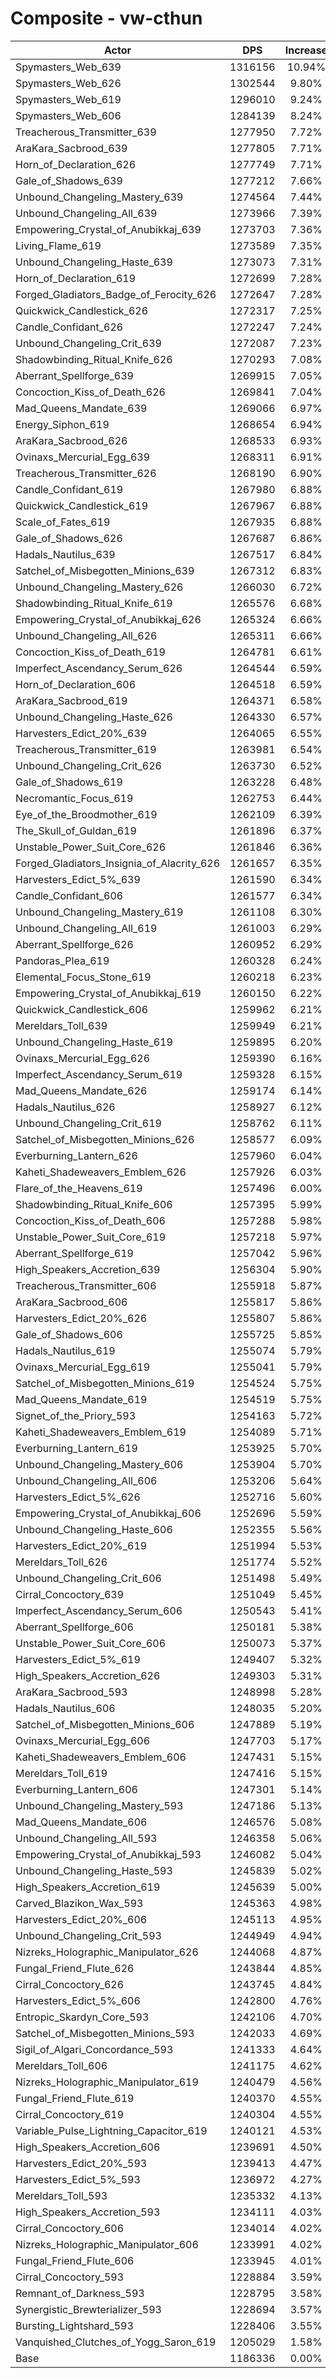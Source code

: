 # Composite - vw-cthun
| Actor | DPS | Increase |
|---|:---:|:---:|
|Spymasters_Web_639|1316156|10.94%|
|Spymasters_Web_626|1302544|9.80%|
|Spymasters_Web_619|1296010|9.24%|
|Spymasters_Web_606|1284139|8.24%|
|Treacherous_Transmitter_639|1277950|7.72%|
|AraKara_Sacbrood_639|1277805|7.71%|
|Horn_of_Declaration_626|1277749|7.71%|
|Gale_of_Shadows_639|1277212|7.66%|
|Unbound_Changeling_Mastery_639|1274564|7.44%|
|Unbound_Changeling_All_639|1273966|7.39%|
|Empowering_Crystal_of_Anubikkaj_639|1273703|7.36%|
|Living_Flame_619|1273589|7.35%|
|Unbound_Changeling_Haste_639|1273073|7.31%|
|Horn_of_Declaration_619|1272699|7.28%|
|Forged_Gladiators_Badge_of_Ferocity_626|1272647|7.28%|
|Quickwick_Candlestick_626|1272317|7.25%|
|Candle_Confidant_626|1272247|7.24%|
|Unbound_Changeling_Crit_639|1272087|7.23%|
|Shadowbinding_Ritual_Knife_626|1270293|7.08%|
|Aberrant_Spellforge_639|1269915|7.05%|
|Concoction_Kiss_of_Death_626|1269841|7.04%|
|Mad_Queens_Mandate_639|1269066|6.97%|
|Energy_Siphon_619|1268654|6.94%|
|AraKara_Sacbrood_626|1268533|6.93%|
|Ovinaxs_Mercurial_Egg_639|1268311|6.91%|
|Treacherous_Transmitter_626|1268190|6.90%|
|Candle_Confidant_619|1267980|6.88%|
|Quickwick_Candlestick_619|1267967|6.88%|
|Scale_of_Fates_619|1267935|6.88%|
|Gale_of_Shadows_626|1267687|6.86%|
|Hadals_Nautilus_639|1267517|6.84%|
|Satchel_of_Misbegotten_Minions_639|1267312|6.83%|
|Unbound_Changeling_Mastery_626|1266030|6.72%|
|Shadowbinding_Ritual_Knife_619|1265576|6.68%|
|Empowering_Crystal_of_Anubikkaj_626|1265324|6.66%|
|Unbound_Changeling_All_626|1265311|6.66%|
|Concoction_Kiss_of_Death_619|1264781|6.61%|
|Imperfect_Ascendancy_Serum_626|1264544|6.59%|
|Horn_of_Declaration_606|1264518|6.59%|
|AraKara_Sacbrood_619|1264371|6.58%|
|Unbound_Changeling_Haste_626|1264330|6.57%|
|Harvesters_Edict_20%_639|1264065|6.55%|
|Treacherous_Transmitter_619|1263981|6.54%|
|Unbound_Changeling_Crit_626|1263730|6.52%|
|Gale_of_Shadows_619|1263228|6.48%|
|Necromantic_Focus_619|1262753|6.44%|
|Eye_of_the_Broodmother_619|1262109|6.39%|
|The_Skull_of_Guldan_619|1261896|6.37%|
|Unstable_Power_Suit_Core_626|1261846|6.36%|
|Forged_Gladiators_Insignia_of_Alacrity_626|1261657|6.35%|
|Harvesters_Edict_5%_639|1261590|6.34%|
|Candle_Confidant_606|1261577|6.34%|
|Unbound_Changeling_Mastery_619|1261108|6.30%|
|Unbound_Changeling_All_619|1261003|6.29%|
|Aberrant_Spellforge_626|1260952|6.29%|
|Pandoras_Plea_619|1260328|6.24%|
|Elemental_Focus_Stone_619|1260218|6.23%|
|Empowering_Crystal_of_Anubikkaj_619|1260150|6.22%|
|Quickwick_Candlestick_606|1259962|6.21%|
|Mereldars_Toll_639|1259949|6.21%|
|Unbound_Changeling_Haste_619|1259895|6.20%|
|Ovinaxs_Mercurial_Egg_626|1259390|6.16%|
|Imperfect_Ascendancy_Serum_619|1259328|6.15%|
|Mad_Queens_Mandate_626|1259174|6.14%|
|Hadals_Nautilus_626|1258927|6.12%|
|Unbound_Changeling_Crit_619|1258762|6.11%|
|Satchel_of_Misbegotten_Minions_626|1258577|6.09%|
|Everburning_Lantern_626|1257960|6.04%|
|Kaheti_Shadeweavers_Emblem_626|1257926|6.03%|
|Flare_of_the_Heavens_619|1257496|6.00%|
|Shadowbinding_Ritual_Knife_606|1257395|5.99%|
|Concoction_Kiss_of_Death_606|1257288|5.98%|
|Unstable_Power_Suit_Core_619|1257218|5.97%|
|Aberrant_Spellforge_619|1257042|5.96%|
|High_Speakers_Accretion_639|1256304|5.90%|
|Treacherous_Transmitter_606|1255918|5.87%|
|AraKara_Sacbrood_606|1255817|5.86%|
|Harvesters_Edict_20%_626|1255807|5.86%|
|Gale_of_Shadows_606|1255725|5.85%|
|Hadals_Nautilus_619|1255074|5.79%|
|Ovinaxs_Mercurial_Egg_619|1255041|5.79%|
|Satchel_of_Misbegotten_Minions_619|1254524|5.75%|
|Mad_Queens_Mandate_619|1254519|5.75%|
|Signet_of_the_Priory_593|1254163|5.72%|
|Kaheti_Shadeweavers_Emblem_619|1254089|5.71%|
|Everburning_Lantern_619|1253925|5.70%|
|Unbound_Changeling_Mastery_606|1253904|5.70%|
|Unbound_Changeling_All_606|1253206|5.64%|
|Harvesters_Edict_5%_626|1252716|5.60%|
|Empowering_Crystal_of_Anubikkaj_606|1252696|5.59%|
|Unbound_Changeling_Haste_606|1252355|5.56%|
|Harvesters_Edict_20%_619|1251994|5.53%|
|Mereldars_Toll_626|1251774|5.52%|
|Unbound_Changeling_Crit_606|1251498|5.49%|
|Cirral_Concoctory_639|1251049|5.45%|
|Imperfect_Ascendancy_Serum_606|1250543|5.41%|
|Aberrant_Spellforge_606|1250181|5.38%|
|Unstable_Power_Suit_Core_606|1250073|5.37%|
|Harvesters_Edict_5%_619|1249407|5.32%|
|High_Speakers_Accretion_626|1249303|5.31%|
|AraKara_Sacbrood_593|1248998|5.28%|
|Hadals_Nautilus_606|1248035|5.20%|
|Satchel_of_Misbegotten_Minions_606|1247889|5.19%|
|Ovinaxs_Mercurial_Egg_606|1247703|5.17%|
|Kaheti_Shadeweavers_Emblem_606|1247431|5.15%|
|Mereldars_Toll_619|1247416|5.15%|
|Everburning_Lantern_606|1247301|5.14%|
|Unbound_Changeling_Mastery_593|1247186|5.13%|
|Mad_Queens_Mandate_606|1246576|5.08%|
|Unbound_Changeling_All_593|1246358|5.06%|
|Empowering_Crystal_of_Anubikkaj_593|1246082|5.04%|
|Unbound_Changeling_Haste_593|1245839|5.02%|
|High_Speakers_Accretion_619|1245639|5.00%|
|Carved_Blazikon_Wax_593|1245363|4.98%|
|Harvesters_Edict_20%_606|1245113|4.95%|
|Unbound_Changeling_Crit_593|1244949|4.94%|
|Nizreks_Holographic_Manipulator_626|1244068|4.87%|
|Fungal_Friend_Flute_626|1243844|4.85%|
|Cirral_Concoctory_626|1243745|4.84%|
|Harvesters_Edict_5%_606|1242800|4.76%|
|Entropic_Skardyn_Core_593|1242106|4.70%|
|Satchel_of_Misbegotten_Minions_593|1242033|4.69%|
|Sigil_of_Algari_Concordance_593|1241333|4.64%|
|Mereldars_Toll_606|1241175|4.62%|
|Nizreks_Holographic_Manipulator_619|1240479|4.56%|
|Fungal_Friend_Flute_619|1240370|4.55%|
|Cirral_Concoctory_619|1240304|4.55%|
|Variable_Pulse_Lightning_Capacitor_619|1240121|4.53%|
|High_Speakers_Accretion_606|1239691|4.50%|
|Harvesters_Edict_20%_593|1239413|4.47%|
|Harvesters_Edict_5%_593|1236972|4.27%|
|Mereldars_Toll_593|1235332|4.13%|
|High_Speakers_Accretion_593|1234111|4.03%|
|Cirral_Concoctory_606|1234014|4.02%|
|Nizreks_Holographic_Manipulator_606|1233991|4.02%|
|Fungal_Friend_Flute_606|1233945|4.01%|
|Cirral_Concoctory_593|1228884|3.59%|
|Remnant_of_Darkness_593|1228795|3.58%|
|Synergistic_Brewterializer_593|1228694|3.57%|
|Bursting_Lightshard_593|1228406|3.55%|
|Vanquished_Clutches_of_Yogg_Saron_619|1205029|1.58%|
|Base|1186336|0.00%|

